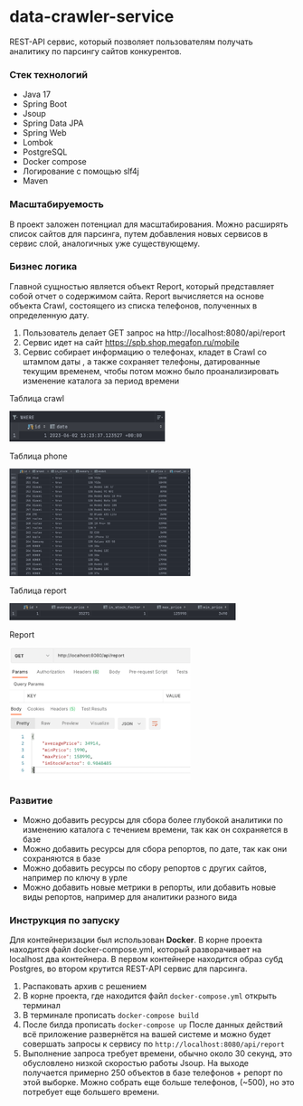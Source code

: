 # data-crawler-service
REST-API сервис, который позволяет пользователям получать аналитику по парсингу сайтов конкурентов.

### Стек технологий
- Java 17
- Spring Boot
- Jsoup
- Spring Data JPA
- Spring Web
- Lombok
- PostgreSQL
- Docker compose
- Логирование с помощью slf4j
- Maven

### Масштабируемость
В проект заложен потенциал для масштабирования. 
Можно расширять список сайтов для парсинга, путем добавления
новых сервисов в сервис слой, аналогичных уже существующему.

### Бизнес логика
Главной сущностью является объект Report, который представляет
собой отчет о содержимом сайта. Report вычисляется на основе объекта
Crawl, состоящего из списка телефонов, полученных в определенную дату.
1) Пользователь делает GET запрос на http://localhost:8080/api/report
2) Сервис идет на сайт https://spb.shop.megafon.ru/mobile
3) Сервис собирает информацию о телефонах, кладет в Crawl со штампом даты
, а также сохраняет телефоны, датированные текущим временем, чтобы
потом можно было проанализировать изменение каталога за период времени

Таблица crawl

<img src="screenshots/crawl.png" width="275">

Таблица phone

<img src="screenshots/phone.png" width="320">

Таблица report

<img src="screenshots/report.png" width="400" height="30">

Report 

<img src="screenshots/response.png" width="320">

### Развитие
- Можно добавить ресурсы для сбора более глубокой аналитики
по изменению каталога с течением времени, так как он сохраняется в базе
- Можно добавить ресурсы для сбора репортов, по дате, так как они сохраняются в базе
- Можно добавить ресурсы по сбору репортов с других сайтов, например по ключу
в урле
- Можно добавить новые метрики в репорты, или добавить новые виды репортов,
например для аналитики разного вида


### Инструкция по запуску 
Для контейнеризации был использован **Docker**.
В корне проекта находится файл docker-compose.yml,
который разворачивает на localhost два контейнера.
В первом контейнере находится образ субд Postgres,
во втором крутится REST-API сервис для парсинга.

1. Распаковать архив с решением
2. В корне проекта, где находится файл ```docker-compose.yml``` открыть терминал
3. В терминале прописать ```docker-compose build```
4. После билда прописать ```docker-compose up```
   После данных действий всё приложение развернётся на вашей системе и
   можно будет совершать запросы к сервису по ```http://localhost:8080/api/report```
5. Выполнение запроса требует времени, обычно около 30 секунд, это обусловлено
низкой скоростью работы Jsoup. На выходе получается примерно
250 объектов в базе телефонов + репорт по этой выборке. Можно собрать еще больше телефонов,
(~500), но это потребует еще большего времени.